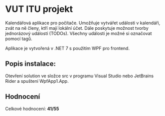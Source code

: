 # VUT ITU projekt

Kalendářová aplikace pro počítače.
Umožňuje vytvářet události v kalendáři, zvát na ně členy, ktří mají lokální účet.
Dále poskytuje možnost tvorby jednorázový událostí (TODOs).
Všechny události je možné si označovat pomocí tagů.

Aplikace je vytvořená v .NET 7 s použitím WPF pro frontend.

## Popis instalace:

Otevření solution ve složce src v programu Visual Studio nebo JetBrains Rider a spuštení WpfApp1.App.

## Hodnocení

Celkové hodnocení: **41/55**
